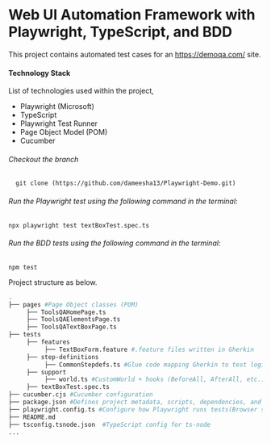 # Web UI Automation Framework with Playwright, TypeScript, and BDD

This project contains automated test cases for an https://demoqa.com/ site.

#### **Technology Stack**

 List of technologies used within the project,
* Playwright (Microsoft)
* TypeScript
* Playwright Test Runner
* Page Object Model (POM)
* Cucumber

###### Checkout the branch
      git clone (https://github.com/dameesha13/Playwright-Demo.git)

###### Run the Playwright test using the following command in the terminal:

```
npx playwright test textBoxTest.spec.ts
```
###### Run the BDD tests using the following command in the terminal:

```
npm test
```

Project structure as below.

``` bash
.
├── pages #Page Object classes (POM)
     ├── ToolsQAHomePage.ts
     ├── ToolsQAElementsPage.ts
     ├── ToolsQATextBoxPage.ts
├── tests
     ├── features
          ├── TextBoxForm.feature #.feature files written in Gherkin
     ├── step-definitions
          ├── CommonStepdefs.ts #Glue code mapping Gherkin to test logic
     ├── support
          ├── world.ts #CustomWorld + hooks (BeforeAll, AfterAll, etc.)
     ├── textBoxTest.spec.ts
├── cucumber.cjs #Cucumber configuration
├── package.json #Defines project metadata, scripts, dependencies, and configuration
├── playwright.config.ts #Configure how Playwright runs tests(Browser settings,Headless/headful mode etc)
├── README.md
├── tsconfig.tsnode.json  #TypeScript config for ts-node
...
